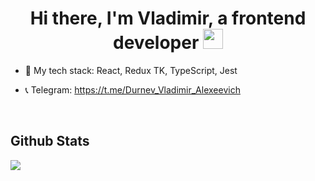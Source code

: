 
<h1 align="center">Hi there, I'm Vladimir, a frontend developer
<img src="https://github.com/blackcater/blackcater/raw/main/images/Hi.gif" height="32"/></h1>

- 🌱 My tech stack: React,
Redux TK,
TypeScript, Jest  
  

- 📞 Telegram: https://t.me/Durnev_Vladimir_Alexeevich  
  

<br/>  

## Github Stats  
<img src="https://github-readme-stats.vercel.app/api/top-langs/?username=VladimirDurnev&hide_border=true&layout=compact" align="left" />  

<br/>  
